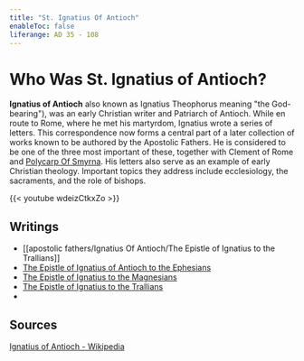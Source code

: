 ```yaml
---
title: "St. Ignatius Of Antioch"
enableToc: false
liferange: AD 35 - 108
---
```


# Who Was St. Ignatius of Antioch?
**Ignatius of Antioch** also known as Ignatius Theophorus meaning "the God-bearing"), was an early Christian writer and Patriarch of Antioch. While en route to Rome, where he met his martyrdom, Ignatius wrote a series of letters. This correspondence now forms a central part of a later collection of works known to be authored by the Apostolic Fathers. He is considered to be one of the three most important of these, together with Clement of Rome and [Polycarp Of Smyrna](apostolic%20fathers/Polycarp%20Of%20Smyrna). His letters also serve as an example of early Christian theology. Important topics they address include ecclesiology, the sacraments, and the role of bishops. 

{{< youtube wdeizCtkxZo >}}

## Writings
- [[apostolic fathers/Ignatius Of Antioch/The Epistle of Ignatius to the Trallians]]
- [The Epistle of Ignatius of Antioch to the Ephesians](apostolic%20fathers/Ignatius%20Of%20Antioch/The%20Epistle%20of%20Ignatius%20of%20Antioch%20to%20the%20Ephesians.md)
- [The Epistle of Ignatius to the Magnesians](apostolic%20fathers/Ignatius%20Of%20Antioch/The%20Epistle%20of%20Ignatius%20to%20the%20Magnesians.md)
- [The Epistle of Ignatius to the Trallians](The%20Epistle%20of%20Ignatius%20to%20the%20Trallians.md)
- 

## Sources
[Ignatius of Antioch - Wikipedia](https://en.wikipedia.org/wiki/Ignatius_of_Antioch)

